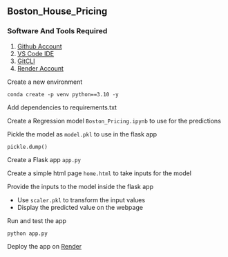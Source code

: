 ## Boston_House_Pricing

### Software And Tools Required

1. [Github Account](https://github.com)
2. [VS Code IDE](https://code.visualstudio.com/)
3. [GitCLI](https://git-scm.com/book/en/v2/Getting-Started-The-Command-Line)
4. [Render Account](https://dashboard.render.com)

Create a new environment
```
conda create -p venv python==3.10 -y
```
Add dependencies to requirements.txt

Create a Regression model ```Boston_Pricing.ipynb``` to use for the predictions

Pickle the model as ```model.pkl``` to use in the flask app

```
pickle.dump()
```

Create a Flask app ```app.py```

Create a simple html page ```home.html``` to take inputs for the model

Provide the inputs to the model inside the flask app
* Use ```scaler.pkl``` to transform the input values
* Display the predicted value on the webpage

Run and test the app
```
python app.py
```

Deploy the app on [Render](dashboard.render.com)
